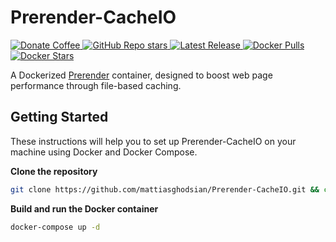 # Prerender-CacheIO
<p>
    <a href="https://www.buymeacoffee.com/mattiasghodsian" target="_new">
        <img src="https://img.shields.io/badge/Donate-Coffee-blue?style=for-the-badge&amp;logo=buymeacoffee" alt="Donate Coffee">
    </a>
    <a href="https://github.com/mattiasghodsian/Prerender-CacheIO/stargazers" target="_new">
        <img alt="GitHub Repo stars" src="https://img.shields.io/github/stars/mattiasghodsian/Prerender-CacheIO?style=for-the-badge&logo=github&label=Stars&color=blue">
    </a>
    <a href="https://github.com/mattiasghodsian/Prerender-CacheIO/releases/latest" target="_new">
        <img alt="Latest Release" src="https://img.shields.io/github/v/release/mattiasghodsian/Prerender-CacheIO?style=for-the-badge&logo=github&label=Latest%20Release&color=blue">
    </a>
    <a href="https://hub.docker.com/r/rakma/prerender-cache-io" target="_new">
        <img alt="Docker Pulls" src="https://img.shields.io/docker/pulls/rakma/prerender-cache-io?style=for-the-badge&logo=docker&label=Pulls&color=blue">
    </a>
    <a href="https://hub.docker.com/r/rakma/prerender-cache-io/stars" target="_new">
        <img alt="Docker Stars" src="https://img.shields.io/docker/stars/rakma/prerender-cache-io?style=for-the-badge&logo=docker&label=Stars&color=blue">
    </a>
</p>

A Dockerized [Prerender](https://github.com/prerender/prerender) container, designed to boost web page performance through file-based caching.

## Getting Started

These instructions will help you to set up Prerender-CacheIO on your machine using Docker and Docker Compose.

**Clone the repository**

```bash
git clone https://github.com/mattiasghodsian/Prerender-CacheIO.git && cd Prerender-CacheIO
```

**Build and run the Docker container** 
```bash
docker-compose up -d
```